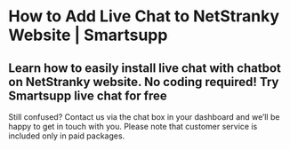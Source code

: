 # How to Add Live Chat to NetStranky Website | Smartsupp
## Learn how to easily install live chat with chatbot on NetStranky website. No coding required! Try Smartsupp live chat for free
Still confused? Contact us via the chat box in your dashboard and we’ll be happy to get in touch with you. Please note that customer service is included only in paid packages.

